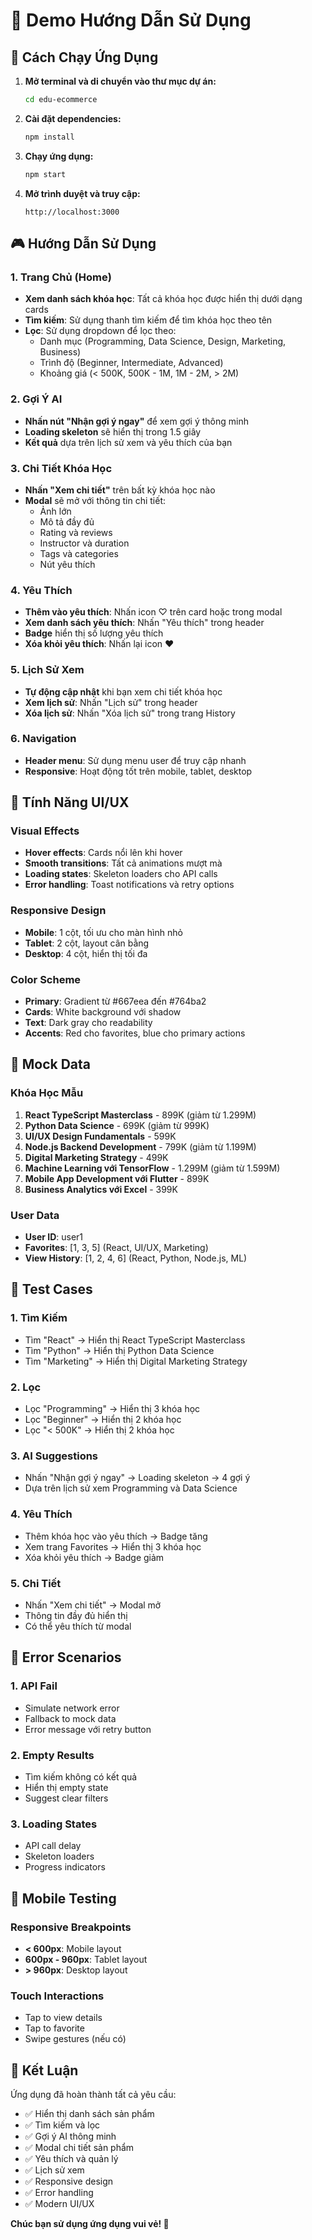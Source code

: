 # 🎯 Demo Hướng Dẫn Sử Dụng

## 🚀 Cách Chạy Ứng Dụng

1. **Mở terminal và di chuyển vào thư mục dự án:**
   ```bash
   cd edu-ecommerce
   ```

2. **Cài đặt dependencies:**
   ```bash
   npm install
   ```

3. **Chạy ứng dụng:**
   ```bash
   npm start
   ```

4. **Mở trình duyệt và truy cập:**
   ```
   http://localhost:3000
   ```

## 🎮 Hướng Dẫn Sử Dụng

### 1. Trang Chủ (Home)
- **Xem danh sách khóa học**: Tất cả khóa học được hiển thị dưới dạng cards
- **Tìm kiếm**: Sử dụng thanh tìm kiếm để tìm khóa học theo tên
- **Lọc**: Sử dụng dropdown để lọc theo:
  - Danh mục (Programming, Data Science, Design, Marketing, Business)
  - Trình độ (Beginner, Intermediate, Advanced)
  - Khoảng giá (< 500K, 500K - 1M, 1M - 2M, > 2M)

### 2. Gợi Ý AI
- **Nhấn nút "Nhận gợi ý ngay"** để xem gợi ý thông minh
- **Loading skeleton** sẽ hiển thị trong 1.5 giây
- **Kết quả** dựa trên lịch sử xem và yêu thích của bạn

### 3. Chi Tiết Khóa Học
- **Nhấn "Xem chi tiết"** trên bất kỳ khóa học nào
- **Modal** sẽ mở với thông tin chi tiết:
  - Ảnh lớn
  - Mô tả đầy đủ
  - Rating và reviews
  - Instructor và duration
  - Tags và categories
  - Nút yêu thích

### 4. Yêu Thích
- **Thêm vào yêu thích**: Nhấn icon ♡ trên card hoặc trong modal
- **Xem danh sách yêu thích**: Nhấn "Yêu thích" trong header
- **Badge** hiển thị số lượng yêu thích
- **Xóa khỏi yêu thích**: Nhấn lại icon ♥

### 5. Lịch Sử Xem
- **Tự động cập nhật** khi bạn xem chi tiết khóa học
- **Xem lịch sử**: Nhấn "Lịch sử" trong header
- **Xóa lịch sử**: Nhấn "Xóa lịch sử" trong trang History

### 6. Navigation
- **Header menu**: Sử dụng menu user để truy cập nhanh
- **Responsive**: Hoạt động tốt trên mobile, tablet, desktop

## 🎨 Tính Năng UI/UX

### Visual Effects
- **Hover effects**: Cards nổi lên khi hover
- **Smooth transitions**: Tất cả animations mượt mà
- **Loading states**: Skeleton loaders cho API calls
- **Error handling**: Toast notifications và retry options

### Responsive Design
- **Mobile**: 1 cột, tối ưu cho màn hình nhỏ
- **Tablet**: 2 cột, layout cân bằng
- **Desktop**: 4 cột, hiển thị tối đa

### Color Scheme
- **Primary**: Gradient từ #667eea đến #764ba2
- **Cards**: White background với shadow
- **Text**: Dark gray cho readability
- **Accents**: Red cho favorites, blue cho primary actions

## 🔧 Mock Data

### Khóa Học Mẫu
1. **React TypeScript Masterclass** - 899K (giảm từ 1.299M)
2. **Python Data Science** - 699K (giảm từ 999K)
3. **UI/UX Design Fundamentals** - 599K
4. **Node.js Backend Development** - 799K (giảm từ 1.199M)
5. **Digital Marketing Strategy** - 499K
6. **Machine Learning với TensorFlow** - 1.299M (giảm từ 1.599M)
7. **Mobile App Development với Flutter** - 899K
8. **Business Analytics với Excel** - 399K

### User Data
- **User ID**: user1
- **Favorites**: [1, 3, 5] (React, UI/UX, Marketing)
- **View History**: [1, 2, 4, 6] (React, Python, Node.js, ML)

## 🎯 Test Cases

### 1. Tìm Kiếm
- Tìm "React" → Hiển thị React TypeScript Masterclass
- Tìm "Python" → Hiển thị Python Data Science
- Tìm "Marketing" → Hiển thị Digital Marketing Strategy

### 2. Lọc
- Lọc "Programming" → Hiển thị 3 khóa học
- Lọc "Beginner" → Hiển thị 2 khóa học
- Lọc "< 500K" → Hiển thị 2 khóa học

### 3. AI Suggestions
- Nhấn "Nhận gợi ý ngay" → Loading skeleton → 4 gợi ý
- Dựa trên lịch sử xem Programming và Data Science

### 4. Yêu Thích
- Thêm khóa học vào yêu thích → Badge tăng
- Xem trang Favorites → Hiển thị 3 khóa học
- Xóa khỏi yêu thích → Badge giảm

### 5. Chi Tiết
- Nhấn "Xem chi tiết" → Modal mở
- Thông tin đầy đủ hiển thị
- Có thể yêu thích từ modal

## 🚨 Error Scenarios

### 1. API Fail
- Simulate network error
- Fallback to mock data
- Error message với retry button

### 2. Empty Results
- Tìm kiếm không có kết quả
- Hiển thị empty state
- Suggest clear filters

### 3. Loading States
- API call delay
- Skeleton loaders
- Progress indicators

## 📱 Mobile Testing

### Responsive Breakpoints
- **< 600px**: Mobile layout
- **600px - 960px**: Tablet layout  
- **> 960px**: Desktop layout

### Touch Interactions
- Tap to view details
- Tap to favorite
- Swipe gestures (nếu có)

## 🎉 Kết Luận

Ứng dụng đã hoàn thành tất cả yêu cầu:
- ✅ Hiển thị danh sách sản phẩm
- ✅ Tìm kiếm và lọc
- ✅ Gợi ý AI thông minh
- ✅ Modal chi tiết sản phẩm
- ✅ Yêu thích và quản lý
- ✅ Lịch sử xem
- ✅ Responsive design
- ✅ Error handling
- ✅ Modern UI/UX

**Chúc bạn sử dụng ứng dụng vui vẻ! 🎊** 